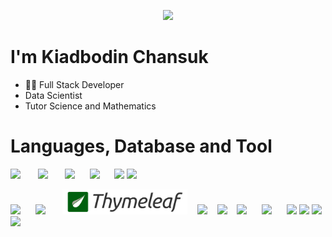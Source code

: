 <p align="center"> 
<img   src="https://ninefreelance.com/assets/images/logo/ninefreelance-logo-2.jpg" width="500">    
</p>

#  I'm  Kiadbodin Chansuk 

-  🚀🔥 Full Stack Developer 
- Data Scientist 
- Tutor Science and Mathematics 

# Languages, Database and Tool

<img src="https://www.php.net/images/logos/new-php-logo.svg" width="100"> &nbsp;&nbsp; &nbsp;&nbsp;  <img src="https://laravel.com/img/logomark.min.svg" width="80"> &nbsp;&nbsp; &nbsp;&nbsp;
<img src="https://laravel.com/img/logotype.min.svg" width="50"> &nbsp; &nbsp;&nbsp; <img src="https://user-images.githubusercontent.com/89516355/235416221-cf1ccd02-ae8d-45c5-b900-444dd1ae9b47.png" width="125"> &nbsp;  &nbsp;&nbsp;
<img src="https://user-images.githubusercontent.com/89516355/235416348-6ff88b33-7cd1-4a2e-9529-57512b6a206f.png" width="250"> 
<img src="https://static.javatpoint.com/core/images/java-logo1.png" width="110"> &nbsp;

<img src="https://openjdk.org/images/openjdk.png" width="155"> &nbsp;  &nbsp;&nbsp;
<img src="https://spring.io/img/spring-2.svg" width="200"/> &nbsp;&nbsp; &nbsp;&nbsp;
 <img src="https://raw.githubusercontent.com/thymeleaf/thymeleaf-org/main/artwork/thymeleaf%202016/thymeleaf_logo_white.png" width="200"/> &nbsp;&nbsp;
 <img src="https://ninefreelance.com/assets/images/logo/html2css-js.png" width="150"/> &nbsp;&nbsp;
 <img src="https://upload.wikimedia.org/wikipedia/commons/f/fd/JQuery-Logo.svg" width="100"/> &nbsp;&nbsp;
<img src="https://mariadb.com/wp-content/uploads/2019/11/mariadb-horizontal-blue.svg" width="200"/> &nbsp;&nbsp;&nbsp;&nbsp; <img src="https://www.mysql.com/common/logos/logo-mysql-170x115.png" width="100"/> &nbsp;&nbsp;
 &nbsp;&nbsp;<img src="https://seeklogo.com/images/M/microsoft-sql-server-logo-96AF49E2B3-seeklogo.com.png" width="100"/> <img src="https://ermaster.sourceforge.net/content/manual/en/images/ermuster_big.png" width="110"/>
<img src="https://code.visualstudio.com/assets/images/code-stable.png" width="50"/><img src="https://www.eclipse.org/org/artwork/images/eclipse_foundation_logo.jpg" width="80"/>


<!--
**kiadbodin/kiadbodin** is a ✨ _special_ ✨ repository because its `README.md` (this file) appears on your GitHub profile.

Here are some ideas to get you started:

- 🔭 I’m currently working on ...
- 🌱 I’m currently learning ...
- 👯 I’m looking to collaborate on ...
- 🤔 I’m looking for help with ...
- 💬 Ask me about ...
- 📫 How to reach me: ...
- 😄 Pronouns: ...
- ⚡ Fun fact: ...
-->
